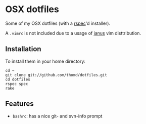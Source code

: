 OSX dotfiles
============

Some of my OSX dotfiles (with a [rspec](http://rspec.info/)'d installer).

A `.vimrc` is not included due to a usage of [janus](https://github.com/thomd/janus) vim disttribution.

Installation
------------

To install them in your home directory:

    cd ~
    git clone git://github.com/thomd/dotfiles.git
    cd dotfiles
    rspec spec
    rake


Features
--------

* `bashrc`: has a nice git- and svn-info prompt



